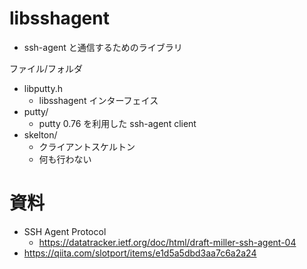 ﻿# libsshagent

- ssh-agent と通信するためのライブラリ

ファイル/フォルダ

- libputty.h
  - libsshagent インターフェイス
- putty/
  - putty 0.76 を利用した ssh-agent client
- skelton/
  - クライアントスケルトン
  - 何も行わない

# 資料

- SSH Agent Protocol
  - https://datatracker.ietf.org/doc/html/draft-miller-ssh-agent-04
- https://qiita.com/slotport/items/e1d5a5dbd3aa7c6a2a24
